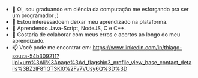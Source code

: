 - 👋 Oi, sou graduando em ciência da computação me esforçando pra ser um programador ;)
- 👀 Estou interessadoem deixar meu aprendizado na plataforma.
- 🌱 Aprendendo Java-Script, NodeJS, C e C++.
- 💞️ Gostaria de colaborar com meus erros e acertos ao longo do meu aprendizado.
- 📫 Você pode me encontrar em: https://www.linkedin.com/in/thiago-souza-54b309211?lipi=urn%3Ali%3Apage%3Ad_flagship3_profile_view_base_contact_details%3BZzlF8fIGTSKl0%2Fv7VUsy6Q%3D%3D

<!---
ThiagoSouzaC/ThiagoSouzaC is a ✨ special ✨ repository because its `README.md` (this file) appears on your GitHub profile.
You can click the Preview link to take a look at your changes.
--->
